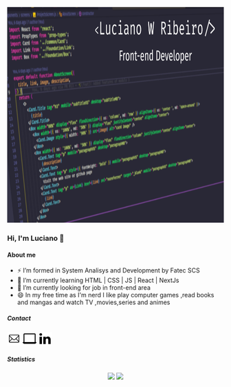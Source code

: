 <img src="./assets/capaGithub.png" height="500px"/>

### Hi, I'm Luciano 👋

#### About me
- ⚡ I’m formed in System Analisys and Development by Fatec SCS
- 💬 I’m currently learning HTML | CSS | JS | React | NextJs
- 🔭 I’m currently looking for job in front-end area
- 😄 In my free time as I'm nerd I like play computer games ,read books and mangas and watch TV ,movies,series and animes

##### Contact
<p align="left">
 <a href="mailto:lucianowribeiro@gmail.com"><img src="./assets/1814108-32.png" witdh="32px"/></a>
 <a href="https://portifolio-lucianowribeiro.vercel.app/"><img witdh="32px" src="./assets/2205216-32.png"/></a>
 <a href="https://www.linkedin.com/in/lucianowribeiro/"><img witdh="32px" src="./assets/367593-32.png"/></a>
</p>
  
##### Statistics
<p align="center">
 <img height="200px"src="https://github-readme-stats.vercel.app/api?username=lucianowribeiro&show_icons=true&theme=dracula"/>
 <img height="200px"src="https://github-readme-stats.vercel.app/api/top-langs/?username=lucianowribeiro&theme=dracula&layout=compact)"/>
</p>
 
